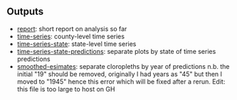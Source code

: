 ## Outputs

* [report](https://athowes.github.io/malaria-decline-us/report.pdf): short report on analysis so far
* [time-series](https://athowes.github.io/malaria-decline-us/time-series.pdf): county-level time series
* [time-series-state](https://athowes.github.io/malaria-decline-us/time-series-state.pdf): state-level time series
* [time-series-state-predictions](https://athowes.github.io/malaria-decline-us/time-series-state-predictions.pdf): separate plots by state of time series predictions
* [smoothed-esimates](https://athowes.github.io/malaria-decline-us/smoothed-esimates.pdf): separate cloropleths by year of predictions n.b. the initial "19" should be removed, originally I had years as "45" but then I moved to "1945" hence this error which will be fixed after a rerun. Edit: this file is too large to host on GH
